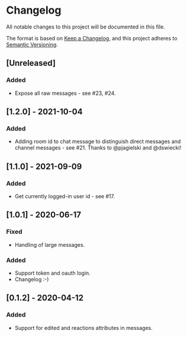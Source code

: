 # Changelog

All notable changes to this project will be documented in this file.

The format is based on [Keep a Changelog](https://keepachangelog.com/en/1.0.0/),
and this project adheres to [Semantic Versioning](https://semver.org/spec/v2.0.0.html).

## [Unreleased]

### Added

- Expose all raw messages - see #23, #24.

## [1.2.0] - 2021-10-04

### Added

- Adding room id to chat message to distinguish direct messages and channel messages - see #21. Thanks to @pjagielski and
  @dswiecki!

## [1.1.0] - 2021-09-09

### Added

- Get currently logged-in user id - see #17.

## [1.0.1] - 2020-06-17

### Fixed

- Handling of large messages.

### Added

- Support token and oauth login.
- Changelog :-)

## [0.1.2] - 2020-04-12

### Added

- Support for edited and reactions attributes in messages.
